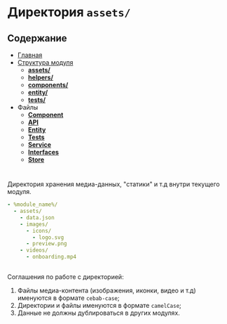# Директория **`assets/`**

## **Содержание**

- [Главная](../README.md)
- [Структура модуля](README.md)
  - [**assets/**](assets.md)
  - [**helpers/**](helpers.md)
  - [**components/**](components.md)
  - [**entity/**](entity.md)
  - [**tests/**](tests.md)
- Файлы
  - [**Component**](../files/component.md)
  - [**API**](../files/api.md)
  - [**Entity**](../files/entity.md)
  - [**Tests**](../files/tests.md)
  - [**Service**](../files/service.md)
  - [**Interfaces**](../files/interfaces.md)
  - [**Store**](../files/store.md)

#

Директория хранения медиа-данных, "статики" и т.д внутри текущего модуля.

```yml
- %module_name%/
  - assets/
    - data.json
    - images/
      - icons/
        - logo.svg
      - preview.png
    - videos/
      - onboarding.mp4
    
```

Соглашения по работе с директорией:

1. Файлы медиа-контента (изображения, иконки, видео и т.д) именуются в формате `cebab-case`;
2. Директории и файлы именуются в формате `camelCase`;
2. Данные не должны дублироваться в других модулях.